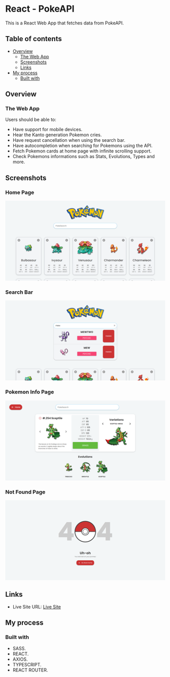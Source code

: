 # React - PokeAPI

This is a React Web App that fetches data from PokeAPI.

## Table of contents

- [Overview](#overview)
  - [The Web App](#the-web-app)
  - [Screenshots](#screenshots)
  - [Links](#links)
- [My process](#my-process)
  - [Built with](#built-with)

## Overview

### The Web App

Users should be able to:

- Have support for mobile devices.
- Hear the Kanto generation Pokemon cries.
- Have request cancellation when using the search bar.
- Have autocompletion when searching for Pokemons using the API.
- Fetch Pokemon cards at home page with infinite scrolling support.
- Check Pokemons informations such as Stats, Evolutions, Types and more.

## Screenshots

### Home Page

![](/screenshots/homepage.png)

### Search Bar

![](/screenshots/searchbar.png)

### Pokemon Info Page

![](/screenshots/pokeinfopage.png)

### Not Found Page

![](/screenshots/notfoundpage.png)

## Links

- Live Site URL: [Live Site](https://poke-api-opal.vercel.app/)

## My process

### Built with

- SASS.
- REACT.
- AXIOS.
- TYPESCRIPT.
- REACT ROUTER.
